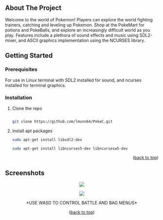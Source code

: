 
<!-- ABOUT THE PROJECT -->
## About The Project

Welcome to the world of Pokemon! Players can explore the world fighting trainers, catching and leveling up Pokemon. Shop at the PokeMart for potions and PokeBalls, and explore an increasingly difficult world as you play. Features include a plethora of sound effects and music using SDL2-mixer, and ASCII graphics implementation using the NCURSES library.

<!-- GETTING STARTED -->
## Getting Started



### Prerequisites

For use in Linux terminal with SDL2 installed for sound, and ncurses installed for terminal graphics.

### Installation

1. Clone the repo
   ```sh
   
   git clone https://github.com/lmunn64/PokeC.git
   ```
2. Install apt packages
   ```sh
   sudo apt-get install libsdl2-dev
   ```
    ```sh
   sudo apt-get install libncurses5-dev libncursesw5-dev
   ```

<p align="right">(<a href="#readme-top">back to top</a>)</p>



<!-- USAGE EXAMPLES -->
## Screenshots
<p align = "center"><img src = "MainPokemonScreen.jpg"/></p>
<p align = "center"><img src = "Battle.jpg"/></p>
<p align= "center">*USE WASD TO CONTROL BATTLE AND BAG MENUS*</p>


<p align="center">(<a href="#readme-top">back to top</a>)</p>



